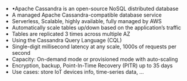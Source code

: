 - •Apache Cassandra is an open-source NoSQL distributed database 
- A managed Apache Cassandra-compatible database service 
- Serverless, Scalable, highly available, fully managed by AWS 
- Automatically scale tables up/down based on the application’s traffic 
- Tables are replicated 3 times across multiple AZ 
- Using the Cassandra Query Language (CQL) 
- Single-digit millisecond latency at any scale, 1000s of requests per second 
- Capacity: On-demand mode or provisioned mode with auto-scaling 
- Encryption, backup, Point-In-Time Recovery (PITR) up to 35 days 
- Use cases: store IoT devices info, time-series data, …